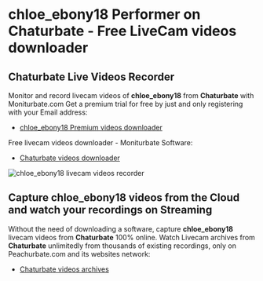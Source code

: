 # chloe_ebony18 Performer on Chaturbate - Free LiveCam videos downloader

## Chaturbate Live Videos Recorder

Monitor and record livecam videos of **chloe_ebony18** from **Chaturbate** with Moniturbate.com
Get a premium trial for free by just and only registering with your Email address:
* [chloe_ebony18 Premium videos downloader](https://moniturbate.com/request-demo-licence-key.html)

Free livecam videos downloader - Moniturbate Software:
* [Chaturbate videos downloader](https://moniturbate.com/moniturbate-download-software.html)

![chloe_ebony18 livecam videos recorder](https://peachurnet.com/templates/moniturbate-software.png)


## Capture chloe_ebony18 videos from the Cloud and watch your recordings on Streaming

Without the need of downloading a software, capture **chloe_ebony18** livecam videos from **Chaturbate** 100% online.
Watch Livecam archives from **Chaturbate** unlimitedly from thousands of existing recordings, only on Peachurbate.com and its websites network:
* [Chaturbate videos archives](https://peachurnet.com/)